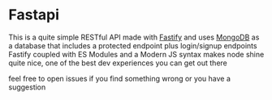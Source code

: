 [Fastify]: https://www.fastify.io/
[MongoDB]: https://github.com/fastify/fastify-mongodb
# Fastapi

This is a quite simple RESTful API made with [Fastify] and uses [MongoDB] as a database that includes a protected endpoint plus login/signup endpoints
Fastify coupled with ES Modules and a Modern JS syntax makes node shine quite nice, one of the best dev experiences you can get out there

feel free to open issues if you find something wrong or you have a suggestion
